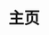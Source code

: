 ---
home: true
icon: home-fill
title: 主页
heroImage: /nixos-cn.svg
heroText: 重塑构建与可复现地部署
tagline: 集数学的精确，函数的纯净，代码的可靠于一身
actions:

- text: 即刻安装 ➜
  link: /tutorials/installation
  type: primary

- text: 手册
  link: /manual/

features:

- title: 声明式配置
  icon: code
  details: 声明式配置系统，方便配置管理和可重复性构建
  link: /guide/lang

- title: 依赖管理
  icon: relation
  details: 纯函数式包管理，易于管理依赖和版本控制

- title: 更新与回滚
  icon: update
  details: 原子化升级和回滚，确保系统一致性和可靠性

- title: 安全稳定
  icon: safe
  details: 支持沙盒化和同时安装多个版本的软件包

---